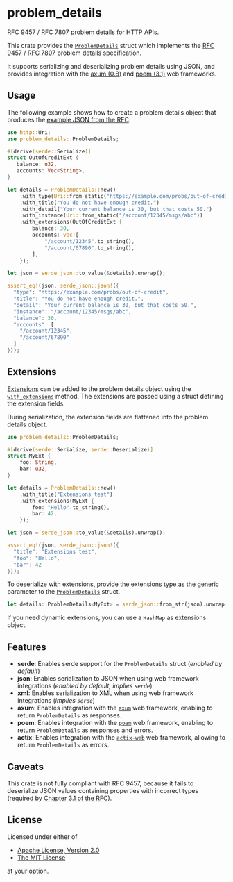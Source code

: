 # problem_details

RFC 9457 / RFC 7807 problem details for HTTP APIs.

This crate provides the [`ProblemDetails`](https://docs.rs/problem_details/latest/problem_details/struct.ProblemDetails.html)
struct which implements the [RFC 9457](https://www.rfc-editor.org/rfc/rfc9457.html) / [RFC 7807](https://www.rfc-editor.org/rfc/rfc7807.html)
problem details specification.

It supports serializing and deserializing problem details using JSON, and provides integration
with the [axum (0.8)](https://crates.io/crates/axum) and [poem (3.1)](https://crates.io/crates/poem) web frameworks.

## Usage

The following example shows how to create a problem details object that produces
the [example JSON from the RFC](https://www.rfc-editor.org/rfc/rfc9457.html#name-the-problem-details-json-ob).

```rust
use http::Uri;
use problem_details::ProblemDetails;

#[derive(serde::Serialize)]
struct OutOfCreditExt {
   balance: u32,
   accounts: Vec<String>,
}

let details = ProblemDetails::new()
    .with_type(Uri::from_static("https://example.com/probs/out-of-credit"))
    .with_title("You do not have enough credit.")
    .with_detail("Your current balance is 30, but that costs 50.")
    .with_instance(Uri::from_static("/account/12345/msgs/abc"))
    .with_extensions(OutOfCreditExt {
        balance: 30,
        accounts: vec![
            "/account/12345".to_string(),
            "/account/67890".to_string(),
        ],
    });

let json = serde_json::to_value(&details).unwrap();

assert_eq!(json, serde_json::json!({
  "type": "https://example.com/probs/out-of-credit",
  "title": "You do not have enough credit.",
  "detail": "Your current balance is 30, but that costs 50.",
  "instance": "/account/12345/msgs/abc",
  "balance": 30,
  "accounts": [
    "/account/12345",
    "/account/67890"
  ]
}));
```

## Extensions

[Extensions](https://www.rfc-editor.org/rfc/rfc9457.html#name-extension-members) can be added
to the problem details object using the [`with_extensions`](https://docs.rs/problem_details/latest/problem_details/struct.ProblemDetails.html#method.with_extensions)
method. The extensions are passed using a struct defining the extension fields.

During serialization, the extension fields are flattened into the problem details object.

```rust
use problem_details::ProblemDetails;

#[derive(serde::Serialize, serde::Deserialize)]
struct MyExt {
    foo: String,
    bar: u32,
}

let details = ProblemDetails::new()
    .with_title("Extensions test")
    .with_extensions(MyExt {
        foo: "Hello".to_string(),
        bar: 42,
    });

let json = serde_json::to_value(&details).unwrap();

assert_eq!(json, serde_json::json!({
  "title": "Extensions test",
  "foo": "Hello",
  "bar": 42
}));
```

To deserialize with extensions, provide the extensions type as the generic
parameter to the [`ProblemDetails`](https://docs.rs/problem_details/latest/problem_details/struct.ProblemDetails.html) struct.

```rust
let details: ProblemDetails<MyExt> = serde_json::from_str(json).unwrap();
```

If you need dynamic extensions, you can use a `HashMap` as extensions object.

## Features

- **serde**: Enables serde support for the `ProblemDetails` struct (_enabled by default_)
- **json**:  Enables serialization to JSON when using web framework integrations
             (_enabled by default, implies `serde`_)
- **xml**:   Enables serialization to XML when using web framework integrations
             (_implies `serde`_)
- **axum**:  Enables integration with the [`axum`](https://crates.io/crates/axum)
             web framework, enabling to return `ProblemDetails` as responses.
- **poem**:  Enables integration with the [`poem`](https://crates.io/crates/poem)
             web framework, enabling to return `ProblemDetails` as responses and errors.
- **actix**: Enables integration with the [`actix-web`](https://crates.io/crates/actix-web) web framework, allowing to
             return `ProblemDetails` as errors.

## Caveats

This crate is not fully compliant with RFC 9457, because it fails to deserialize
JSON values containing properties with incorrect types (required by
[Chapter 3.1 of the RFC](https://www.rfc-editor.org/rfc/rfc9457.html#name-members-of-a-problem-detail)).

## License

Licensed under either of

- [Apache License, Version 2.0](https://opensource.org/license/apache-2-0/)
- [The MIT License](https://opensource.org/license/mit/)

at your option.
